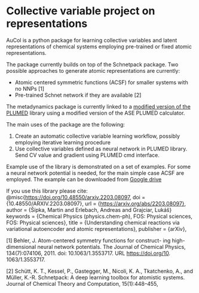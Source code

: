 # Collective variable project on representations

AuCol is a python package for learning collective variables and latent representations of chemical systems employing pre-trained or fixed atomic representations.

The package currently builds on top of the Schnetpack package. Two possible approaches to generate atomic representations are currently:

- Atomic centered symmetric functions (ACSF) for smaller systems with no NNPs [1]
- Pre-trained Schnet network if they are available [2]

The metadynamics package is currently linked to a [modified version of the PLUMED](https://github.com/martinsipka/plumed2) library using a modified version of the ASE PLUMED calculator.

The main uses of the package are the following:

 1. Create an automatic collective variable learning workflow, possibly employing iterative learning procedure
 2. Use collective variables defined as neural network in PLUMED library. Send CV value and gradient using PLUMED cmd interface.

Example use of the library is demonstrated on a set of examples. For some a neural network potential is needed, for the main simple case ACSF are employed. The example can be downloaded from [Google drive](https://drive.google.com/drive/folders/1I2hI5Q3RAXnJHpoNgVuJ63V-8G3yp5V9?usp=sharing)

If you use this library please cite:
    @misc{https://doi.org/10.48550/arxiv.2203.08097,
	doi = {10.48550/ARXIV.2203.08097},
	url = {https://arxiv.org/abs/2203.08097},
	author = {Šípka, Martin and Erlebach, Andreas and Grajciar, Lukáš}
	keywords = {Chemical Physics (physics.chem-ph), FOS: Physical sciences, 	FOS: Physical sciences},
	title = {Understanding chemical reactions via variational autoencoder and atomic representations},
	publisher = {arXiv},



[1] Behler, J. Atom-centered symmetry functions for construct-
ing high-dimensional neural network potentials. The
Journal of Chemical Physics, 134(7):074106, 2011. doi:
10.1063/1.3553717. URL https://doi.org/10.
1063/1.3553717.

[2] Schütt, K. T., Kessel, P., Gastegger, M., Nicoli, K. A.,
Tkatchenko, A., and Müller, K.-R. Schnetpack: A
deep learning toolbox for atomistic systems. Journal
of Chemical Theory and Computation, 15(1):448–455,
